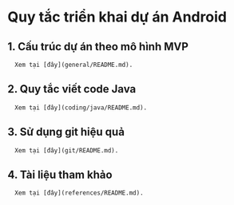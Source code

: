 # Quy tắc triển khai dự án Android

## 1. Cấu trúc dự án theo mô hình MVP
      Xem tại [đây](general/README.md).
      
## 2. Quy tắc viết code Java
      Xem tại [đây](coding/java/README.md).
      
## 3. Sử dụng git hiệu quả
      Xem tại [đây](git/README.md).

## 4. Tài liệu tham khảo
      Xem tại [đây](references/README.md).
